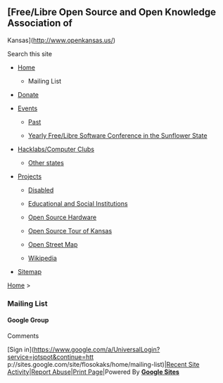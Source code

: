 ## [Free/Libre Open Source and Open Knowledge Association of
Kansas](http://www.openkansas.us/)

Search this site

  * [Home](/home)

    * Mailing List

  * [Donate](/donate)

  * [Events](/events-1)

    * [Past](/events-1/past)

    * [Yearly Free/Libre Software Conference in the Sunflower State](/events-1/yearlyfreelibresoftwareconferenceinthesunflowerstate)

  * [Hacklabs/Computer Clubs](/hacklabscomputer-clubs)

    * [Other states](/hacklabscomputer-clubs/other-states)

  * [Projects](/projects)

    * [Disabled](/projects/disabled)

    * [Educational and Social Institutions](/projects/educational-and-social-institutions)

    * [Open Source Hardware](/projects/open-source-hardware)

    * [Open Source Tour of Kansas](/projects/open-source-tour-of-kansas)

    * [Open Street Map](/projects/open-street-map)

    * [Wikipedia](/projects/wikipedia)

  * [Sitemap](/system/app/pages/sitemap/hierarchy)

[Home](/home)‎ > ‎

###  Mailing List

#### Google Group

  

Comments

[Sign in](https://www.google.com/a/UniversalLogin?service=jotspot&continue=htt
p://sites.google.com/site/flosokaks/home/mailing-list)|[Recent Site
Activity](/system/app/pages/recentChanges)|[Report
Abuse](/system/app/pages/reportAbuse)|[Print Page](javascript:;)|Powered By
**[Google Sites](http://sites.google.com)**

